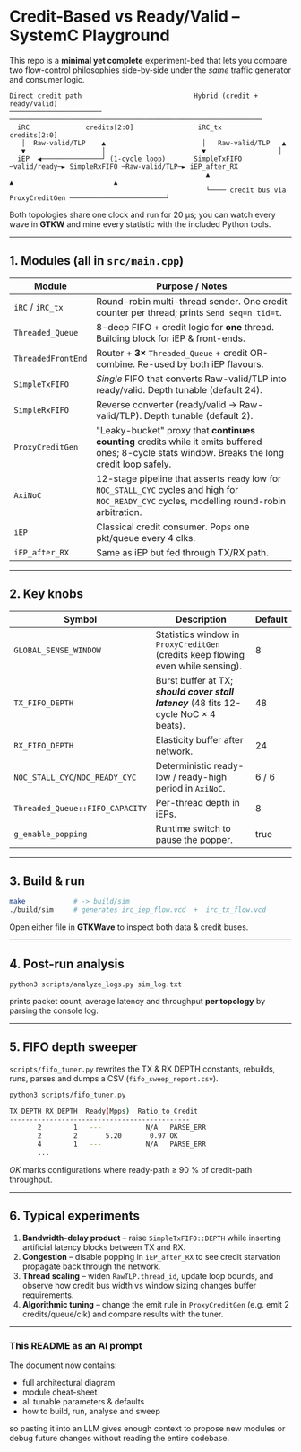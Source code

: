 # Credit-Based vs Ready/Valid – SystemC Playground

This repo is a **minimal yet complete** experiment-bed that lets you compare two flow-control philosophies side-by-side under the *same* traffic generator and consumer logic.

```
Direct credit path                            Hybrid (credit + ready/valid)
───────────────────────                      ───────────────────────────────────────────────────────────────
  iRC              credits[2:0]                iRC_tx          credits[2:0]
   │  Raw-valid/TLP    ▲                        │   Raw-valid/TLP   ▲
   ▼                   │                        ▼                  │
  iEP  ◀───────────────┘ (1-cycle loop)       SimpleTxFIFO ─valid/ready─► SimpleRxFIFO ─Raw-valid/TLP─► iEP_after_RX
                                                 ▲                                 ▲                         ▲
                                                 └──── credit bus via ProxyCreditGen ────────────────────────┘
```

Both topologies share one clock and run for 20 µs; you can watch every wave in **GTKW** and mine every statistic with the included Python tools.

---
## 1.  Modules (all in `src/main.cpp`)

| Module            | Purpose / Notes |
|-------------------|-----------------|
| `iRC` / `iRC_tx`  | Round-robin multi-thread sender. One credit counter per thread; prints `Send seq=n tid=t`. |
| `Threaded_Queue`  | 8-deep FIFO + credit logic for **one** thread. Building block for iEP & front-ends. |
| `ThreadedFrontEnd`| Router + **3×** `Threaded_Queue` + credit OR-combine. Re-used by both iEP flavours. |
| `SimpleTxFIFO`    | *Single* FIFO that converts Raw-valid/TLP into ready/valid. Depth tunable (default 24). |
| `SimpleRxFIFO`    | Reverse converter (ready/valid → Raw-valid/TLP). Depth tunable (default 2). |
| `ProxyCreditGen`  | "Leaky-bucket" proxy that **continues counting** credits while it emits buffered ones; 8-cycle stats window. Breaks the long credit loop safely. |
| `AxiNoC`          | 12-stage pipeline that asserts `ready` low for `NOC_STALL_CYC` cycles and high for `NOC_READY_CYC` cycles, modelling round-robin arbitration. |
| `iEP`             | Classical credit consumer. Pops one pkt/queue every 4 clks. |
| `iEP_after_RX`    | Same as iEP but fed through TX/RX path. |

---
## 2.  Key knobs

| Symbol                                | Description | Default |
|---------------------------------------|-------------|---------|
| `GLOBAL_SENSE_WINDOW`                 | Statistics window in `ProxyCreditGen` (credits keep flowing even while sensing). | 8 |
| `TX_FIFO_DEPTH`                       | Burst buffer at TX; ***should cover stall latency*** (48 fits 12-cycle NoC × 4 beats). | 48 |
| `RX_FIFO_DEPTH`                       | Elasticity buffer after network. | 24 |
| `NOC_STALL_CYC`/`NOC_READY_CYC`       | Deterministic ready-low / ready-high period in `AxiNoC`. | 6 / 6 |
| `Threaded_Queue::FIFO_CAPACITY`       | Per-thread depth in iEPs. | 8 |
| `g_enable_popping`                    | Runtime switch to pause the popper. | true |

---
## 3.  Build & run
```bash
make            # -> build/sim
./build/sim     # generates irc_iep_flow.vcd  +  irc_tx_flow.vcd
```
Open either file in **GTKWave** to inspect both data & credit buses.

---
## 4.  Post-run analysis

```
python3 scripts/analyze_logs.py sim_log.txt
```
prints packet count, average latency and throughput **per topology** by parsing the console log.

---
## 5.  FIFO depth sweeper

`scripts/fifo_tuner.py` rewrites the TX & RX DEPTH constants, rebuilds, runs, parses and dumps a CSV (`fifo_sweep_report.csv`).

```bash
python3 scripts/fifo_tuner.py

TX_DEPTH RX_DEPTH  Ready(Mpps)  Ratio_to_Credit
---------------------------------------------
       2        1   ---           N/A   PARSE_ERR
       2        2       5.20       0.97 OK
       4        1   ---           N/A   PARSE_ERR
       ...
```
*OK* marks configurations where ready-path ≥ 90 % of credit-path throughput.

---
## 6.  Typical experiments

1. **Bandwidth-delay product** – raise `SimpleTxFIFO::DEPTH` while inserting artificial latency blocks between TX and RX.
2. **Congestion** – disable popping in `iEP_after_RX` to see credit starvation propagate back through the network.
3. **Thread scaling** – widen `RawTLP.thread_id`, update loop bounds, and observe how credit bus width vs window sizing changes buffer requirements.
4. **Algorithmic tuning** – change the emit rule in `ProxyCreditGen` (e.g. emit 2 credits/queue/clk) and compare results with the tuner.

---
### This README as an AI prompt
The document now contains:
* full architectural diagram
* module cheat-sheet
* all tunable parameters & defaults
* how to build, run, analyse and sweep

so pasting it into an LLM gives enough context to propose new modules or debug future changes without reading the entire codebase.
